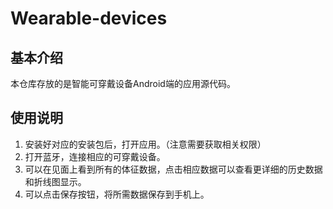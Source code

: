 # Wearable-devices

## 基本介绍
本仓库存放的是智能可穿戴设备Android端的应用源代码。

## 使用说明
1. 安装好对应的安装包后，打开应用。（注意需要获取相关权限）
2. 打开蓝牙，连接相应的可穿戴设备。
3. 可以在见面上看到所有的体征数据，点击相应数据可以查看更详细的历史数据和折线图显示。
4. 可以点击保存按钮，将所需数据保存到手机上。
